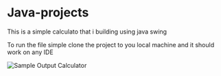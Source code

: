 # Java-projects
<p>This is a simple calculato that i building using java swing</p>
<p>To run the file simple clone the project to you local machine and it should work on any IDE<p>

![Sample Output Calculator](https://user-images.githubusercontent.com/91438200/147793637-22290c86-9002-4375-89ab-6b7e3cb9c432.png)
